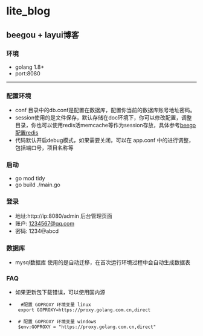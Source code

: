 # lite_blog

beegou + layui博客 
---
### 环境
+ golang 1.8+
+ port:8080
---


### 配置环境
- conf 目录中的db.conf是配置在数据库，配置你当前的数据库账号地址密码。
- session使用的是文件保存，默认存储在doc环境下，你可以修改配置，调整目录，你也可以使用redis活memcache等作为session存放，具体参考[beego配置redis](https://beego.me/docs/module/session.md)
- 代码默认开启debug模式，如果需要关闭，可以在 app.conf 中的进行调整，包括端口号，项目名称等

### 启动
+ go mod tidy 
+ go build ./main.go
### 登录  
+ 地址:http://ip:8080/admin  后台管理页面
+ 账户: 1234567@qq.com
+ 密码: 1234@abcd 
### 数据库

- mysql数据库 使用的是自动迁移，在首次运行环境过程中会自动生成数据表

### FAQ
 + 如果更新包下载错误，可以使用国内源
 + ```shell
     #配置 GOPROXY 环境变量 linux
    export GOPROXY=https://proxy.golang.com.cn,direct
   ```
 + ```shell
    # 配置 GOPROXY 环境变量 windows
    $env:GOPROXY = "https://proxy.golang.com.cn,direct"
    ```
